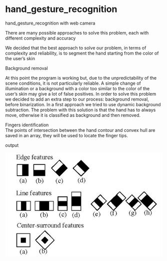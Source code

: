 # hand_gesture_recognition
hand_gesture_recognition with web camera

There are many possible approaches to solve this problem, each with different complexity and accuracy</br>

We decided that the best approach to solve our problem, in terms of complexity and reliability, is to segment the hand starting from the color of the user’s skin</br>

Background removal</br>

At this point the program is working but, due to the unpredictability of the scene conditions, it is not particularly reliable. A simple change of illumination or a background with a color too similar to the color of the user’s skin may give a lot of false positives. In order to solve this problem we decided to add an extra step to our process: background removal, before binarization.
In a first approach we tried to use dynamic background subtraction. The problem with this solution is that the hand has to always move, otherwise it is classified as background and then removed.</br>

Fingers identification</br>
The points of intersection between the hand contour and convex hull are saved in an array, they will be used to locate the finger tips.</br>

output

![face and eye](https://github.com/milanbhadja7932/face-and-eye-detection/blob/master/1_tI273XoAhk39jAdc3YMf1w.png)

